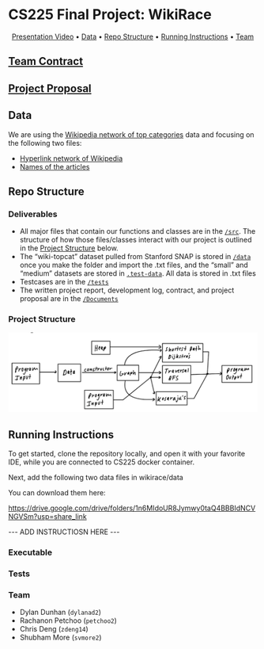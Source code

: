 # CS225 Final Project: WikiRace

<p align="center">
  <a href="#presentation-video">Presentation Video</a> •
  <a href="#data">Data</a> •
  <a href="#repo-structure">Repo Structure</a> •
  <a href="#running-instructions">Running Instructions</a> •
  <a href="#team">Team</a>
</p>



## [Team Contract](https://github.com/DylanDunham03/WikiRace-225FinalProject/blob/main/Documents/TeamContract.md)


## [Project Proposal](https://github.com/DylanDunham03/WikiRace-225FinalProject/blob/main/Documents/ProjectProposal.md)


## Data

We are using the [Wikipedia network of top categories](https://snap.stanford.edu/data/wiki-topcats.html) data and focusing on the following two files:

- [Hyperlink network of Wikipedia](https://snap.stanford.edu/data/wiki-topcats.txt.gz)
- [Names of the articles](https://snap.stanford.edu/data/wiki-topcats-page-names.txt.gz)


## Repo Structure

### Deliverables

- All major files that contain our functions and classes are in the [`/src`](https://github.com/DylanDunham03/WikiRace-225FinalProject/tree/main/wikirace/src). The structure of how those files/classes interact with our project is outlined in the [Project Structure](#project-structure) below.
- The “wiki-topcat” dataset pulled from Stanford SNAP is stored in [`/data`](https://github.com/DylanDunham03/WikiRace-225FinalProject/tree/main/wikirace)  once you make the folder and import the .txt files, and the “small” and “medium” datasets are stored in [`.test-data`](https://github.com/DylanDunham03/WikiRace-225FinalProject/tree/main/wikirace/test_data). All data is stored in .txt files
- Testcases are in the [`/tests`](https://github.com/DylanDunham03/WikiRace-225FinalProject/tree/main/wikirace/tests)
- The written project report, development log, contract, and project proposal are in the [`/Documents`](https://github.com/DylanDunham03/WikiRace-225FinalProject/tree/main/Documents)

### Project Structure
<p align="center">
  <img src="./Documents/ProjectStructure.png" width="560"/>
</p>

## Running Instructions

To get started, clone the repository locally, and open it with your favorite IDE, while you are connected to CS225 docker container.

Next, add the following two data files in wikirace/data

You can download them here:

https://drive.google.com/drive/folders/1n6MIdoUR8Jymwy0taQ4BBBIdNCVNGVSm?usp=share_link

--- ADD INSTRUCTIOSN HERE ---


### Executable


### Tests


### Team


- Dylan Dunhan (`dylanad2`)
- Rachanon Petchoo (`petchoo2`)
- Chris Deng (`zdeng14`)
- Shubham More (`svmore2`)

